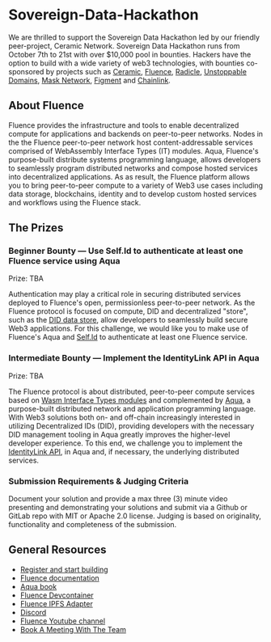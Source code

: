 # Sovereign-Data-Hackathon

We are thrilled to support the Sovereign Data Hackathon led by our friendly peer-project, Ceramic Network.
Sovereign Data Hackathon runs from October 7th to 21st with over $10,000 pool in bounties. 
Hackers have the option to build with a wide variety of web3 technologies, with bounties co-sponsored by projects such as [Ceramic](https://developers.ceramic.network/learn/welcome/), [Fluence](https://doc.fluence.dev/docs/), [Radicle](https://docs.radicle.xyz/docs/what-is-radicle.html), [Unstoppable Domains](https://docs.unstoppabledomains.com/), [Mask Network](https://github.com/DimensionDev/Maskbook), [Figment](https://docs.figment.io/) and [Chainlink](https://docs.chain.link/?_ga=2.217930518.1414786705.1633548015-1357873498.1632260875).


## About Fluence

Fluence provides the infrastructure and tools to enable decentralized compute for applications and backends on peer-to-peer networks. Nodes in the the Fluence peer-to-peer network host content-addressable services comprised of WebAssembly Interface Types (IT) modules. Aqua, Fluence's purpose-built distribute systems programming language, allows developers to seamlessly program distributed networks and compose hosted services into decentralized applications. As as result, the Fluence platform allows you to bring peer-to-peer compute to a variety of Web3 use cases including data storage, blockchains, identity and to develop custom hosted services and workflows using the Fluence stack.

## The Prizes

### Beginner Bounty — Use Self.Id to authenticate at least one Fluence service using Aqua
Prize:
TBA


Authentication may play a critical role in securing distributed services deployed to Fluence's open, permissionless peer-to-peer network. As the Fluence protocol is focused on compute, DID and decentralized "store", such as the [DID data store](https://developers.ceramic.network/tools/glaze/did-datastore/), allow developers to seamlessly build secure Web3 applications. 
For this challenge, we would like you to make use of Fluence's Aqua and [Self.Id](https://developers.ceramic.network/tools/self-id/overview/) to authenticate at least one Fluence service.


### Intermediate Bounty  — Implement the IdentityLink API in Aqua
Prize:
TBA


The Fluence protocol is about distributed, peer-to-peer compute services based on [Wasm Interface Types modules](https://hacks.mozilla.org/2019/08/webassembly-interface-types/) and complemented by [Aqua](https://doc.fluence.dev/aqua-book/), a purpose-built distributed network and application programming language. 
With Web3 solutions both on- and off-chain increasingly interested in utilizing Decentralized IDs (DID), providing developers with the necessary DID management tooling in Aqua greatly improves the higher-level developer experience. To this end, we challenge you to implement the [IdentityLink API]( https://github.com/ceramicstudio/identitylink-services/blob/master/API.md), in Aqua and, if necessary, the underlying distributed services.


### Submission Requirements & Judging Criteria
Document your solution and provide a max three (3) minute video presenting and demonstrating your solutions and submit via a Github or GitLab repo with MIT or Apache 2.0 license.
Judging is based on originality, functionality and completeness of the submission.


## General Resources

* [Register and start building](https://gitcoin.co/hackathon/ceramic-identity/onboard)
* [Fluence documentation](https://doc.fluence.dev/docs/)
* [Aqua book](https://doc.fluence.dev/aqua-book/)
* [Fluence Devcontainer](https://github.com/fluencelabs/devcontainer)
* [Fluence IPFS Adapter](https://github.com/fluencelabs/aqua-ipfs)
* [Discord](https://fluence.chat/)
* [Fluence Youtube channel](https://www.youtube.com/channel/UC3b5eFyKRFlEMwSJ1BTjpbw)
* [Book A Meeting With The Team](https://calendly.com/fluencehack/)
